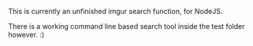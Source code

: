 This is currently an unfinished imgur search function, for NodeJS.

There is a working command line based search tool inside the test folder however. :)